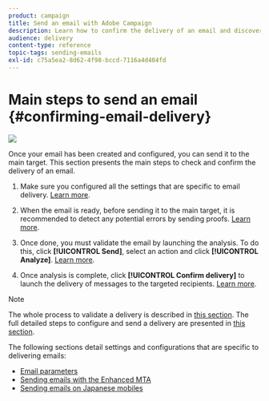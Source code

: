 ```yaml
---
product: campaign
title: Send an email with Adobe Campaign
description: Learn how to confirm the delivery of an email and discover the specificities of delivering email messages
audience: delivery
content-type: reference
topic-tags: sending-emails
exl-id: c75a5ea2-8d62-4f98-bccd-7116a4d404fd
---
```

# Main steps to send an email {#confirming-email-delivery}

![](../../assets/common.svg)

Once your email has been created and configured, you can send it to the main target. This section presents the main steps to check and confirm the delivery of an email.

1. Make sure you configured all the settings that are specific to email delivery. [Learn more](email-parameters.md).
1. When the email is ready, before sending it to the main target, it is recommended to detect any potential errors by sending proofs. [Learn more](../steps-validating-the-delivery.md#sending-a-proof).

1. Once done, you must validate the email by launching the analysis. To do this, click **[!UICONTROL Send]**, select an action and click **[!UICONTROL Analyze]**. [Learn more](../steps-validating-the-delivery.md#analyzing-the-delivery).

1. Once analysis is complete, click **[!UICONTROL Confirm delivery]** to launch the delivery of messages to the targeted recipients. [Learn more](../steps-sending-the-delivery.md#confirming-delivery).

    <!--Add screenshot with analysis done and Confirm delivery button activated.-->

>[!NOTE]
>
>The whole process to validate a delivery is described in [this section](../steps-validating-the-delivery.md). The full detailed steps to configure and send a delivery are presented in [this section](../steps-sending-the-delivery.md).

The following sections detail settings and configurations that are specific to delivering emails:
<!--* [Generating the mirror page](generating-mirror-page.md)
* [Email BCC](email-bcc.md)-->
* [Email parameters](email-parameters.md)
* [Sending emails with the Enhanced MTA](sending-with-enhanced-mta.md)
* [Sending emails on Japanese mobiles](sending-emails-on-japanese-mobiles.md)
